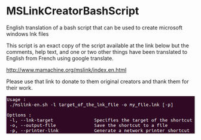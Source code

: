 # MSLinkCreatorBashScript
English translation of a bash script that can be used to create microsoft windows lnk files

This script is an exact copy of the script available at the link below but the comments, help text, and one or two other things have been translated to English from French using google translate.

http://www.mamachine.org/mslink/index.en.html

Please use that link to donate to them original creators and thank them for their work. 

![Initiate](https://github.com/euanc/MSLinkCreatorBashScript/raw/master/mslink-en.PNG)
